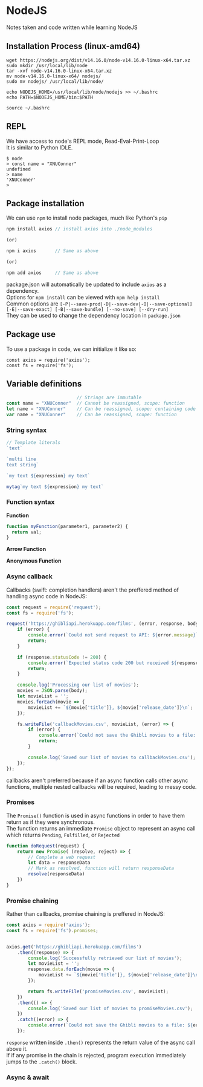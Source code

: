 # NodeJS
Notes taken and code written while learning NodeJS <br />

## Installation Process (linux-amd64)
```shell
wget https://nodejs.org/dist/v14.16.0/node-v14.16.0-linux-x64.tar.xz
sudo mkdir /usr/local/lib/node
tar -xvf node-v14.16.0-linux-x64.tar.xz
mv node-v14.16.0-linux-x64/ nodejs/
sudo mv nodejs/ /usr/local/lib/node/

echo NODEJS_HOME=/usr/local/lib/node/nodejs >> ~/.bashrc
echo PATH=$NODEJS_HOME/bin:$PATH

source ~/.bashrc 
```

## REPL
We have access to node's REPL mode, Read-Eval-Print-Loop <br />
It is similar to Python IDLE. <br />
```
$ node
> const name = "XNUConner"
undefined
> name
'XNUConner'
>
```

## Package installation
We can use `npm` to install node packages, much like Python's `pip` <br />
```javascript
npm install axios // install axios into ./node_modules

(or)

npm i axios       // Same as above

(or)

npm add axios     // Same as above
```
package.json will automatically be updated to include `axios` as a dependency. <br />
Options for `npm install` can be viewed with `npm help install` <br />
Common options are `[-P|--save-prod|-D|--save-dev|-O|--save-optional] [-E|--save-exact] [-B|--save-bundle] [--no-save] [--dry-run]` <br />
They can be used to change the dependency location in `package.json` <br />

## Package use
To use a package in code, we can initialize it like so: <br />
```
const axios = require('axios');
const fs = require('fs');
```

## Variable definitions
```javascript
                          // Strings are immutable
const name = "XNUConner"  // Cannot be reassigned, scope: function
let name = "XNUConner"    // Can be reassigned, scope: containing code block
var name = "XNUConner"    // Can be reassigned, scope: function
```

### String syntax
```javascript
// Template literals
`text`

`multi line
text string`

`my text ${expression} my text`

mytag`my text ${expression} my text`
```

### Function syntax
**Function** <br />
```javascript
function myFunction(parameter1, parameter2) {
  return val;
}
```

**Arrow Function** <br />

**Anonymous Function** <br />

### Async callback
Callbacks (swift: completion handlers) aren't the preffered method of handling async code in NodeJS: <br />
```javascript
const request = require('request');
const fs = require('fs');

request('https://ghibliapi.herokuapp.com/films', (error, response, body) => {
    if (error) {
        console.error(`Could not send request to API: ${error.message}`);
        return;
    }

    if (response.statusCode != 200) {
        console.error(`Expected status code 200 but received ${response.statusCode}.`);
        return;
    }

    console.log('Processing our list of movies');
    movies = JSON.parse(body);
    let movieList = '';
    movies.forEach(movie => {
        movieList += `${movie['title']}, ${movie['release_date']}\n`;
    });

    fs.writeFile('callbackMovies.csv', movieList, (error) => {
        if (error) {
            console.error(`Could not save the Ghibli movies to a file: ${error}`);
            return;
        }

        console.log('Saved our list of movies to callbackMovies.csv');
    });
});
```
callbacks aren't preferred because if an async function calls other async functions, multiple nested callbacks will be required, leading to messy code. <br />

### Promises
The `Promise()` function is used in async functions in order to have them return as if they were synchronous. <br />
The function returns an immediate `Promise` object to represent an async call which returns `Pending`, `Fulfilled`, or `Rejected` <br />
```javascript
function doRequest(request) {
    return new Promise( (resolve, reject) => {
        // Complete a web request
        let data = responseData
        // Mark as resolved, function will return responseData
        resolve(responseData)
    })
}
```

### Promise chaining
Rather than callbacks, promise chaining is preffered in NodeJS: <br />
```javascript
const axios = require('axios');
const fs = require('fs').promises;


axios.get('https://ghibliapi.herokuapp.com/films')
    .then((response) => {
        console.log('Successfully retrieved our list of movies');
        let movieList = '';
        response.data.forEach(movie => {
            movieList += `${movie['title']}, ${movie['release_date']}\n`;
        });

        return fs.writeFile('promiseMovies.csv', movieList);
    })
    .then(() => {
        console.log('Saved our list of movies to promiseMovies.csv');
    })
    .catch((error) => {
        console.error(`Could not save the Ghibli movies to a file: ${error}`);
    });
```
`response` written inside `.then()` represents the return value of the async call above it. <br /> 
If if any promise in the chain is rejected, program execution immediately jumps to the `.catch()` block. <br />

### Async & await
